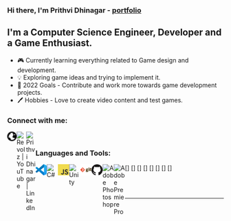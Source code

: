 ### Hi there, I'm Prithvi Dhinagar - [portfolio]

## I'm a Computer Science Engineer, Developer and a Game Enthusiast. 

- 🎮 Currently learning everything related to Game design and development. 
- 💡 Exploring game ideas and trying to implement it. 
- 🥅 2022 Goals - Contribute and work more towards game development projects.
- 🖊️ Hobbies - Love to create video content and test games.

### Connect with me:

[<img align="left" alt="Portfolio | " width="22px" src="https://raw.githubusercontent.com/iconic/open-iconic/master/svg/globe.svg" />][portfolio]
[<img align="left" alt="Revolz | YouTube" width="22px" src="https://cdn.jsdelivr.net/npm/simple-icons@v3/icons/youtube.svg" />][youtube]
[<img align="left" alt="Prithvi Dhinagar | LinkedIn" width="22px" src="https://cdn.jsdelivr.net/npm/simple-icons@v3/icons/linkedin.svg" />][linkedin]

<br />

### Languages and Tools:

[<img align="left" alt="Visual Studio Code" width="26px" src="https://raw.githubusercontent.com/github/explore/80688e429a7d4ef2fca1e82350fe8e3517d3494d/topics/visual-studio-code/visual-studio-code.png" />]
[<img align="left" alt="C#" width="26px" src="https://raw.githubusercontent.com/jmnote/z-icons/master/svg/csharp.svg" />]
[<img align="left" alt="JavaScript" width="26px" src="https://raw.githubusercontent.com/github/explore/80688e429a7d4ef2fca1e82350fe8e3517d3494d/topics/javascript/javascript.png" />]
[<img align="left" alt="Unity" width="26px" src="https://img.shields.io/badge/Unity-100000?style=for-the-badge&logo=unity&logoColor=white" />]
[<img align="left" alt="Git" width="26px" src="https://raw.githubusercontent.com/github/explore/80688e429a7d4ef2fca1e82350fe8e3517d3494d/topics/git/git.png" />]
[<img align="left" alt="GitHub" width="26px" src="https://raw.githubusercontent.com/github/explore/78df643247d429f6cc873026c0622819ad797942/topics/github/github.png" />]
[<img align="left" alt="Adobe Photoshop" width="26px" src="https://www.flaticon.com/premium-icon/adobe-photoshop_5210800" />]
[<img align="left" alt="Adobe Premiere Pro" width="26px" src="https://www.flaticon.com/free-icon/premiere-pro_5968525?term=premiere%20pro&page=1&position=3&page=1&position=3&related_id=5968525&origin=search" />]

<br />
<br />

---

[portfolio]: https://prithvidhinagar.github.io/
[youtube]: https://www.youtube.com/c/Revolzmostly
[linkedin]: https://www.linkedin.com/in/prithvi-dhinagar-600092170/
